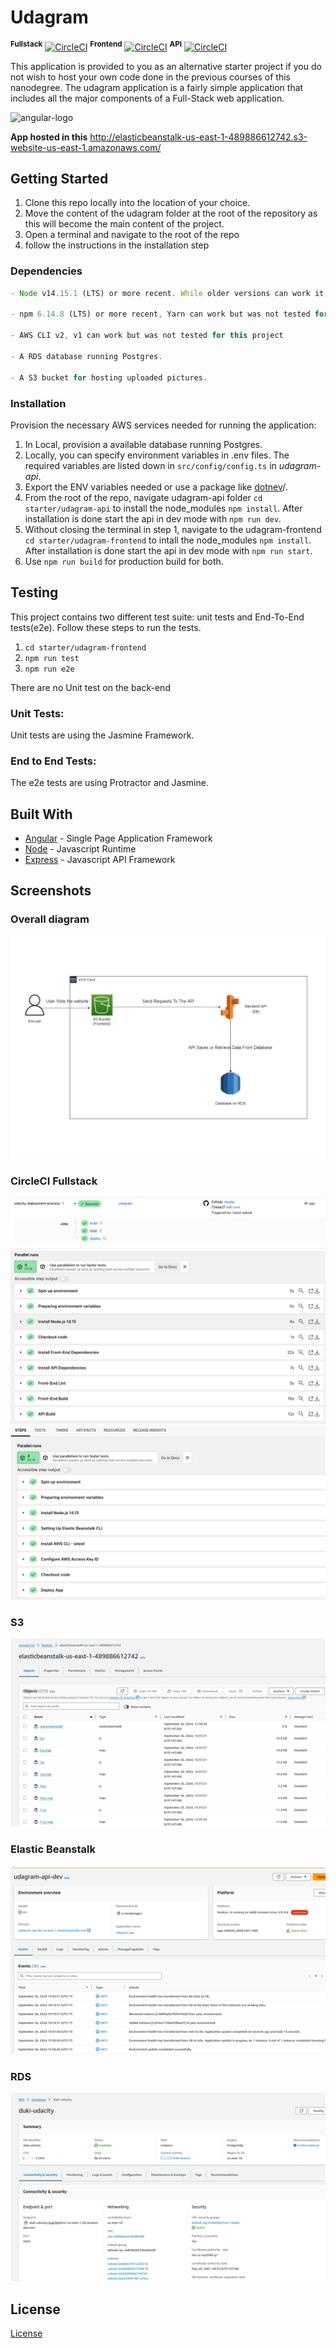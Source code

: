 # Udagram
 <strong><sup>Fullstack</sup></strong> [![CircleCI](https://circleci.com/gh/praveen-sripati/udagram-fullstack/tree/main.svg?style=shield)](https://circleci.com/gh/praveen-sripati/udagram-fullstack/tree/main)   <strong><sup>Frontend</sup></strong> [![CircleCI](https://circleci.com/gh/praveen-sripati/udagram-api/tree/main.svg?style=shield)](https://circleci.com/gh/praveen-sripati/udagram-api/tree/main)   <strong><sup>API</sup></strong> [![CircleCI](https://circleci.com/gh/praveen-sripati/udagram-frontend/tree/main.svg?style=shield)](https://circleci.com/gh/praveen-sripati/udagram-frontend/tree/main)

This application is provided to you as an alternative starter project if you do not wish to host your own code done in the previous courses of this nanodegree. The udagram application is a fairly simple application that includes all the major components of a Full-Stack web application.

<img src="screenshots/application.png" alt="angular-logo"/>

**App hosted in this** http://elasticbeanstalk-us-east-1-489886612742.s3-website-us-east-1.amazonaws.com/
## Getting Started

1. Clone this repo locally into the location of your choice.
1. Move the content of the udagram folder at the root of the repository as this will become the main content of the project.
1. Open a terminal and navigate to the root of the repo
1. follow the instructions in the installation step
### Dependencies

```javascript
- Node v14.15.1 (LTS) or more recent. While older versions can work it is advisable to keep node to latest LTS version

- npm 6.14.8 (LTS) or more recent, Yarn can work but was not tested for this project

- AWS CLI v2, v1 can work but was not tested for this project

- A RDS database running Postgres.

- A S3 bucket for hosting uploaded pictures.
```

### Installation

Provision the necessary AWS services needed for running the application:

1. In Local, provision a available database running Postgres.
1. Locally, you can specify environment variables in .env files. The required variables are listed down in `src/config/config.ts` in *udagram-api*.
1. Export the ENV variables needed or use a package like [dotnev](https://www.npmjs.com/package/dotenv)/.
1. From the root of the repo, navigate udagram-api folder `cd starter/udagram-api` to install the node_modules `npm install`. After installation is done start the api in dev mode with `npm run dev`.
1. Without closing the terminal in step 1, navigate to the udagram-frontend `cd starter/udagram-frontend` to intall the node_modules `npm install`. After installation is done start the api in dev mode with `npm run start`.
1. Use `npm run build` for production build for both.

## Testing

This project contains two different test suite: unit tests and End-To-End tests(e2e). Follow these steps to run the tests.

1. `cd starter/udagram-frontend`
1. `npm run test`
1. `npm run e2e`

There are no Unit test on the back-end

### Unit Tests:

Unit tests are using the Jasmine Framework.

### End to End Tests:

The e2e tests are using Protractor and Jasmine.

## Built With

- [Angular](https://angular.io/) - Single Page Application Framework
- [Node](https://nodejs.org) - Javascript Runtime
- [Express](https://expressjs.com/) - Javascript API Framework

## Screenshots

### Overall diagram
<img src="public/app-diagram.png" alt="overall"/>


### CircleCI Fullstack
<img src="public/image.png" alt="overall"/>
<img src="public/image2.png" alt="build"/>
<img src="public/image3.png" alt="deploy"/>

### S3
<img src="public/S3.png" alt="S3"/>

### Elastic Beanstalk
<img src="public/eb.png" alt="Elastic Beanstalk"/>

### RDS
<img src="public/RDS.png" alt="RDS"/>

## License

[License](LICENSE.txt)